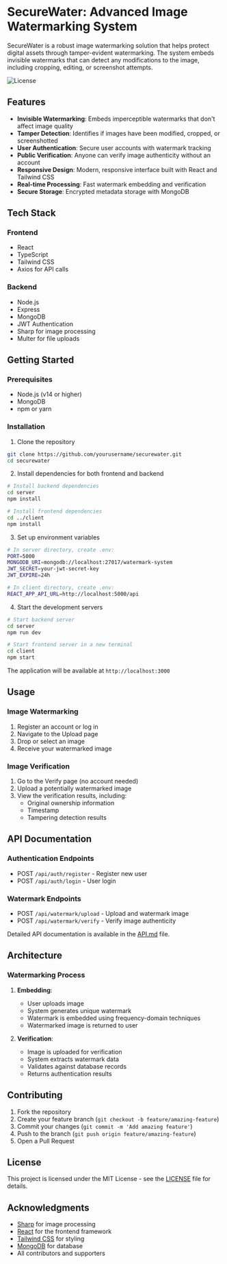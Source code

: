 # SecureWater: Advanced Image Watermarking System

SecureWater is a robust image watermarking solution that helps protect digital assets through tamper-evident watermarking. The system embeds invisible watermarks that can detect any modifications to the image, including cropping, editing, or screenshot attempts.

![License](https://img.shields.io/badge/license-MIT-blue.svg)

## Features

- **Invisible Watermarking**: Embeds imperceptible watermarks that don't affect image quality
- **Tamper Detection**: Identifies if images have been modified, cropped, or screenshotted
- **User Authentication**: Secure user accounts with watermark tracking
- **Public Verification**: Anyone can verify image authenticity without an account
- **Responsive Design**: Modern, responsive interface built with React and Tailwind CSS
- **Real-time Processing**: Fast watermark embedding and verification
- **Secure Storage**: Encrypted metadata storage with MongoDB

## Tech Stack

### Frontend
- React
- TypeScript
- Tailwind CSS
- Axios for API calls

### Backend
- Node.js
- Express
- MongoDB
- JWT Authentication
- Sharp for image processing
- Multer for file uploads

## Getting Started

### Prerequisites
- Node.js (v14 or higher)
- MongoDB
- npm or yarn

### Installation

1. Clone the repository
```bash
git clone https://github.com/yourusername/securewater.git
cd securewater
```

2. Install dependencies for both frontend and backend
```bash
# Install backend dependencies
cd server
npm install

# Install frontend dependencies
cd ../client
npm install
```

3. Set up environment variables
```bash
# In server directory, create .env:
PORT=5000
MONGODB_URI=mongodb://localhost:27017/watermark-system
JWT_SECRET=your-jwt-secret-key
JWT_EXPIRE=24h

# In client directory, create .env:
REACT_APP_API_URL=http://localhost:5000/api
```

4. Start the development servers
```bash
# Start backend server
cd server
npm run dev

# Start frontend server in a new terminal
cd client
npm start
```

The application will be available at `http://localhost:3000`

## Usage

### Image Watermarking
1. Register an account or log in
2. Navigate to the Upload page
3. Drop or select an image
4. Receive your watermarked image

### Image Verification
1. Go to the Verify page (no account needed)
2. Upload a potentially watermarked image
3. View the verification results, including:
   - Original ownership information
   - Timestamp
   - Tampering detection results

## API Documentation

### Authentication Endpoints
- POST `/api/auth/register` - Register new user
- POST `/api/auth/login` - User login

### Watermark Endpoints
- POST `/api/watermark/upload` - Upload and watermark image
- POST `/api/watermark/verify` - Verify image authenticity

Detailed API documentation is available in the [API.md](API.md) file.

## Architecture

### Watermarking Process
1. **Embedding**:
   - User uploads image
   - System generates unique watermark
   - Watermark is embedded using frequency-domain techniques
   - Watermarked image is returned to user

2. **Verification**:
   - Image is uploaded for verification
   - System extracts watermark data
   - Validates against database records
   - Returns authentication results

## Contributing

1. Fork the repository
2. Create your feature branch (`git checkout -b feature/amazing-feature`)
3. Commit your changes (`git commit -m 'Add amazing feature'`)
4. Push to the branch (`git push origin feature/amazing-feature`)
5. Open a Pull Request

## License

This project is licensed under the MIT License - see the [LICENSE](LICENSE) file for details.

## Acknowledgments

- [Sharp](https://sharp.pixelplumbing.com/) for image processing
- [React](https://reactjs.org/) for the frontend framework
- [Tailwind CSS](https://tailwindcss.com/) for styling
- [MongoDB](https://www.mongodb.com/) for database
- All contributors and supporters

